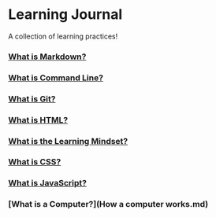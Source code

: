 # Learning Journal

A collection of learning practices! 

### [What is **Markdown?**](/markdown.md) 
### [What is **Command Line?**](/Command-line.md)
### [What is **Git?**](/Git.md)
### [What is **HTML?**](/Jon-Duckett.md)
### [What is the **Learning Mindset?**](/learning-mindset.md)
### [What is **CSS?**](/css.md)
### [What is **JavaScript?**](/java.md)
### [What is a **Computer?**](How a computer works.md)
